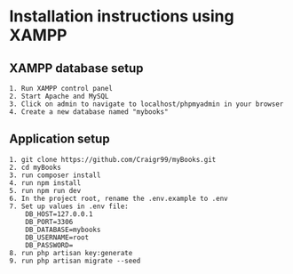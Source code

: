 # Installation instructions using XAMPP

## XAMPP database setup
```
1. Run XAMPP control panel
2. Start Apache and MySQL
3. Click on admin to navigate to localhost/phpmyadmin in your browser
4. Create a new database named "mybooks"
```

## Application setup
```
1. git clone https://github.com/Craigr99/myBooks.git
2. cd myBooks
3. run composer install
4. run npm install
5. run npm run dev
6. In the project root, rename the .env.example to .env
7. Set up values in .env file:
    DB_HOST=127.0.0.1
    DB_PORT=3306
    DB_DATABASE=mybooks
    DB_USERNAME=root
    DB_PASSWORD=
8. run php artisan key:generate
9. run php artisan migrate --seed
```
